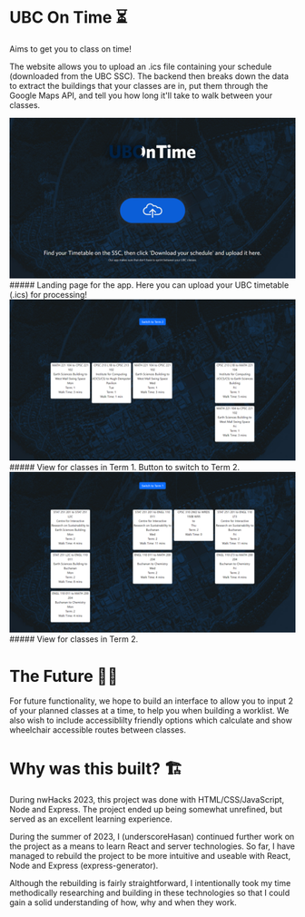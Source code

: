 # UBC On Time ⏳

Aims to get you to class on time!

The website allows you to upload an .ics file containing your schedule (downloaded from the UBC SSC). The backend then breaks down the data to extract the buildings that your classes are in, put them through the Google Maps API, and tell you how long it'll take to walk between your classes.

<img src="/src/assets/images/Landing Page.png" width="600"/>
##### Landing page for the app. Here you can upload your UBC timetable (.ics) for processing!
<img src="/src/assets/images/Term 1.png" width="600">
##### View for classes in Term 1. Button to switch to Term 2.
<img src="/src/assets/images/Term 2.png" width="600">
##### View for classes in Term 2.

# The Future 🔭🚢
For future functionality, we hope to build an interface to allow you to input 2 of your planned classes at a time, to help you when building a worklist. We also wish to include accessiblilty friendly options which calculate and show wheelchair accessible routes between classes.

# Why was this built? 🏗️
During nwHacks 2023, this project was done with HTML/CSS/JavaScript, Node and Express. The project ended up being somewhat unrefined, but served as an excellent learning experience.

During the summer of 2023, I (underscoreHasan) continued further work on the project as a means to learn React and server technologies. So far, I have managed to rebuild the project to be more intuitive and useable with React, Node and Express (express-generator).

Although the rebuilding is fairly straightforward, I intentionally took my time methodically researching and building in these technologies so that I could gain a solid understanding of how, why and when they work.
